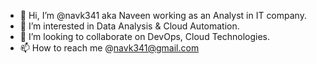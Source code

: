 - 👋 Hi, I’m @navk341 aka Naveen working as an Analyst in IT company.
- 👀 I’m interested in Data Analysis & Cloud Automation.
- 💞️ I’m looking to collaborate on DevOps, Cloud Technologies.
- 📫 How to reach me @navk341@gmail.com

<!---
navk341/navk341 is a ✨ special ✨ repository because its `README.md` (this file) appears on your GitHub profile.
You can click the Preview link to take a look at your changes.
--->

